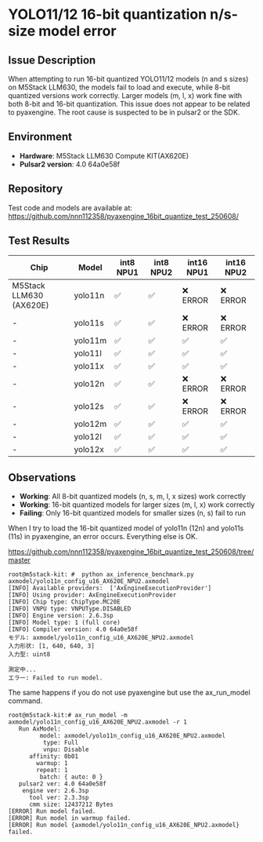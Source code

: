 # YOLO11/12 16-bit quantization n/s-size model error

## Issue Description
When attempting to run 16-bit quantized YOLO11/12 models (n and s sizes) on M5Stack LLM630, the models fail to load and execute, while 8-bit quantized versions work correctly. Larger models (m, l, x) work fine with both 8-bit and 16-bit quantization.
This issue does not appear to be related to pyaxengine. The root cause is suspected to be in pulsar2 or the SDK.

## Environment
- **Hardware**: M5Stack LLM630 Compute KIT(AX620E)
- **Pulsar2 version**: 4.0 64a0e58f

## Repository
Test code and models are available at: https://github.com/nnn112358/pyaxengine_16bit_quantize_test_250608/

## Test Results
| Chip | Model | int8 NPU1 | int8 NPU2 | int16 NPU1 | int16 NPU2 |
|------|-------|-----------|-----------|------------|------------|
| M5Stack LLM630 (AX620E) | yolo11n | ✅ | ✅ | ❌ ERROR | ❌ ERROR |
| - | yolo11s | ✅ | ✅ | ❌ ERROR | ❌ ERROR |
| - | yolo11m | ✅ | ✅ | ✅ | ✅ |
| - | yolo11l | ✅ | ✅ | ✅ | ✅ |
| - | yolo11x | ✅ | ✅ | ✅ | ✅ |
| - | yolo12n | ✅ | ✅ | ❌ ERROR | ❌ ERROR |
| - | yolo12s | ✅ | ✅ | ❌ ERROR | ❌ ERROR |
| - | yolo12m | ✅ | ✅ | ✅ | ✅ |
| - | yolo12l | ✅ | ✅ | ✅ | ✅ |
| - | yolo12x | ✅ | ✅ | ✅ | ✅ |

## Observations
- **Working**: All 8-bit quantized models (n, s, m, l, x sizes) work correctly
- **Working**: 16-bit quantized models for larger sizes (m, l, x) work correctly  
- **Failing**: Only 16-bit quantized models for smaller sizes (n, s) fail to run


When I try to load the 16-bit quantized model of yolo11n (12n) and yolo11s (11s) in pyaxengine, an error occurs. Everything else is OK.

https://github.com/nnn112358/pyaxengine_16bit_quantize_test_250608/tree/master

```
root@m5stack-kit: #  python ax_inference_benchmark.py axmodel/yolo11n_config_u16_AX620E_NPU2.axmodel
[INFO] Available providers:  ['AxEngineExecutionProvider']
[INFO] Using provider: AxEngineExecutionProvider
[INFO] Chip type: ChipType.MC20E
[INFO] VNPU type: VNPUType.DISABLED
[INFO] Engine version: 2.6.3sp
[INFO] Model type: 1 (full core)
[INFO] Compiler version: 4.0 64a0e58f
モデル: axmodel/yolo11n_config_u16_AX620E_NPU2.axmodel
入力形状: [1, 640, 640, 3]
入力型: uint8

測定中...
エラー: Failed to run model.
```

The same happens if you do not use pyaxengine but use the ax_run_model command.
````
root@m5stack-kit:# ax_run_model -m axmodel/yolo11n_config_u16_AX620E_NPU2.axmodel -r 1
   Run AxModel:
         model: axmodel/yolo11n_config_u16_AX620E_NPU2.axmodel
          type: Full
          vnpu: Disable
      affinity: 0b01
        warmup: 1
        repeat: 1
         batch: { auto: 0 }
   pulsar2 ver: 4.0 64a0e58f
    engine ver: 2.6.3sp
      tool ver: 2.3.3sp
      cmm size: 12437212 Bytes
[ERROR] Run model failed.
[ERROR] Run model in warmup failed.
[ERROR] Run model {axmodel/yolo11n_config_u16_AX620E_NPU2.axmodel} failed.
````



